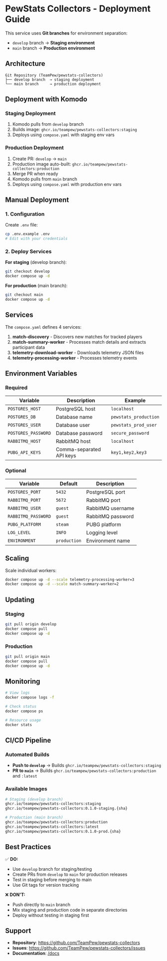 # PewStats Collectors - Deployment Guide

This service uses **Git branches** for environment separation:
- `develop` branch → **Staging environment**
- `main` branch → **Production environment**

## Architecture

```
Git Repository (TeamPew/pewstats-collectors)
├── develop branch  → staging deployment
└── main branch     → production deployment
```

## Deployment with Komodo

### Staging Deployment
1. Komodo pulls from `develop` branch
2. Builds image: `ghcr.io/teampew/pewstats-collectors:staging`
3. Deploys using `compose.yaml` with staging env vars

### Production Deployment
1. Create PR: `develop` → `main`
2. Production image auto-built: `ghcr.io/teampew/pewstats-collectors:production`
3. Merge PR when ready
4. Komodo pulls from `main` branch
5. Deploys using `compose.yaml` with production env vars

## Manual Deployment

### 1. Configuration

Create `.env` file:
```bash
cp .env.example .env
# Edit with your credentials
```

### 2. Deploy Services

**For staging** (develop branch):
```bash
git checkout develop
docker compose up -d
```

**For production** (main branch):
```bash
git checkout main
docker compose up -d
```

## Services

The `compose.yaml` defines 4 services:

1. **match-discovery** - Discovers new matches for tracked players
2. **match-summary-worker** - Processes match details and extracts participant data
3. **telemetry-download-worker** - Downloads telemetry JSON files
4. **telemetry-processing-worker** - Processes telemetry events

## Environment Variables

### Required

| Variable | Description | Example |
|----------|-------------|---------|
| `POSTGRES_HOST` | PostgreSQL host | `localhost` |
| `POSTGRES_DB` | Database name | `pewstats_production` |
| `POSTGRES_USER` | Database user | `pewstats_prod_user` |
| `POSTGRES_PASSWORD` | Database password | `secure_password` |
| `RABBITMQ_HOST` | RabbitMQ host | `localhost` |
| `PUBG_API_KEYS` | Comma-separated API keys | `key1,key2,key3` |

### Optional

| Variable | Default | Description |
|----------|---------|-------------|
| `POSTGRES_PORT` | `5432` | PostgreSQL port |
| `RABBITMQ_PORT` | `5672` | RabbitMQ port |
| `RABBITMQ_USER` | `guest` | RabbitMQ username |
| `RABBITMQ_PASSWORD` | `guest` | RabbitMQ password |
| `PUBG_PLATFORM` | `steam` | PUBG platform |
| `LOG_LEVEL` | `INFO` | Logging level |
| `ENVIRONMENT` | `production` | Environment name |

## Scaling

Scale individual workers:
```bash
docker compose up -d --scale telemetry-processing-worker=3
docker compose up -d --scale match-summary-worker=2
```

## Updating

### Staging
```bash
git pull origin develop
docker compose pull
docker compose up -d
```

### Production
```bash
git pull origin main
docker compose pull
docker compose up -d
```

## Monitoring

```bash
# View logs
docker compose logs -f

# Check status
docker compose ps

# Resource usage
docker stats
```

## CI/CD Pipeline

### Automated Builds

- **Push to `develop`** → Builds `ghcr.io/teampew/pewstats-collectors:staging`
- **PR to `main`** → Builds `ghcr.io/teampew/pewstats-collectors:production` and `:latest`

### Available Images

```bash
# Staging (develop branch)
ghcr.io/teampew/pewstats-collectors:staging
ghcr.io/teampew/pewstats-collectors:0.1.0-staging.{sha}

# Production (main branch)
ghcr.io/teampew/pewstats-collectors:production
ghcr.io/teampew/pewstats-collectors:latest
ghcr.io/teampew/pewstats-collectors:0.1.0-prod.{sha}
```

## Best Practices

✅ **DO:**
- Use `develop` branch for staging/testing
- Create PRs from `develop` to `main` for production releases
- Test in staging before merging to main
- Use Git tags for version tracking

❌ **DON'T:**
- Push directly to `main` branch
- Mix staging and production code in separate directories
- Deploy without testing in staging first

## Support

- **Repository**: https://github.com/TeamPew/pewstats-collectors
- **Issues**: https://github.com/TeamPew/pewstats-collectors/issues
- **Documentation**: [/docs](/docs)
